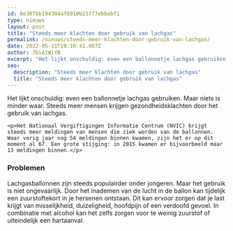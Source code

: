 ```yaml
---
id: 6e307bb194304af6910b23ff7ebbabf1
type: nieuws
layout: post
title: "Steeds meer klachten door gebruik van lachgas"
permalink: /nieuws/steeds-meer-klachten-door-gebruik-van-lachgas/
date: 2022-05-11T19:16:41.067Z
author: 7biA1WiYB
excerpt: "Het lijkt onschuldig: even een ballonnetje lachgas gebruiken. Maar niets is minder waar. Steeds meer mensen krijgen gezondheidsklachten door het gebruik van lachgas.  "
seo:
  description: "Steeds meer klachten door gebruik van lachgas"
  title: "Steeds meer klachten door gebruik van lachgas"
---
```

Het lijkt onschuldig: even een ballonnetje lachgas gebruiken. Maar niets is minder waar. Steeds meer mensen krijgen gezondheidsklachten door het gebruik van lachgas.  

    <p>Het Nationaal Vergiftigingen Informatie Centrum (NVIC) krijgt steeds meer meldingen van mensen die ziek worden van de ballonnen. Waar vorig jaar nog 54 meldingen binnen kwamen, zijn het er op dit moment al 67. Een grote stijging: in 2015 kwamen er bijvoorbeeld maar 13 meldingen binnen.</p>
<h3>Problemen</h3>
<p>Lachgasballonnen zijn steeds populairder onder jongeren. Maar het gebruik is niet ongevaarlijk. Door het inademen van de lucht in de ballon kan tijdelijk een zuurstoftekort in je hersenen ontstaan. Dit kan ervoor zorgen dat je last krijgt van misselijkheid, duizeligheid, hoofdpijn of een verdoofd gevoel. In combinatie met alcohol kan het zelfs zorgen voor te weinig zuurstof of uiteindelijk een hartaanval.</p>  
